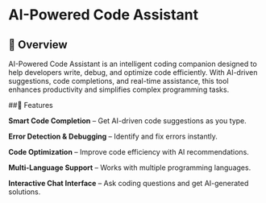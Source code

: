 # **AI-Powered Code Assistant**

## 🚀 Overview

AI-Powered Code Assistant is an intelligent coding companion designed to help developers write, debug, and optimize code efficiently. With AI-driven suggestions, code completions, and real-time assistance, this tool enhances productivity and simplifies complex programming tasks.

##🎯 Features

**Smart Code Completion** – Get AI-driven code suggestions as you type.

**Error Detection & Debugging** – Identify and fix errors instantly.

**Code Optimization** – Improve code efficiency with AI recommendations.

**Multi-Language Support** – Works with multiple programming languages.

**Interactive Chat Interface** – Ask coding questions and get AI-generated solutions.

